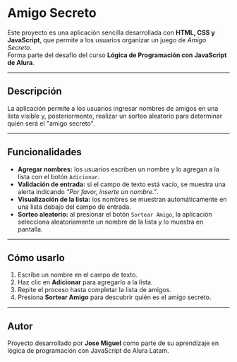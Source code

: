 #  Amigo Secreto

Este proyecto es una aplicación sencilla desarrollada con **HTML, CSS y JavaScript**, que permite a los usuarios organizar un juego de *Amigo Secreto*.  
Forma parte del desafío del curso **Lógica de Programación con JavaScript de Alura**.

---

##  Descripción
La aplicación permite a los usuarios ingresar nombres de amigos en una lista visible y, posteriormente, realizar un sorteo aleatorio para determinar quién será el "amigo secreto".

---

##  Funcionalidades
- **Agregar nombres:** los usuarios escriben un nombre y lo agregan a la lista con el botón `Adicionar`.
- **Validación de entrada:** si el campo de texto está vacío, se muestra una alerta indicando *"Por favor, inserte un nombre."*.
- **Visualización de la lista:** los nombres se muestran automáticamente en una lista debajo del campo de entrada.
- **Sorteo aleatorio:** al presionar el botón `Sortear Amigo`, la aplicación selecciona aleatoriamente un nombre de la lista y lo muestra en pantalla.

---

##  Cómo usarlo
1. Escribe un nombre en el campo de texto.  
2. Haz clic en **Adicionar** para agregarlo a la lista.  
3. Repite el proceso hasta completar la lista de amigos.  
4. Presiona **Sortear Amigo** para descubrir quién es el amigo secreto.  

---

##  Autor
Proyecto desarrollado por **Jose Miguel** como parte de su aprendizaje en lógica de programación con JavaScript de Alura Latam.
